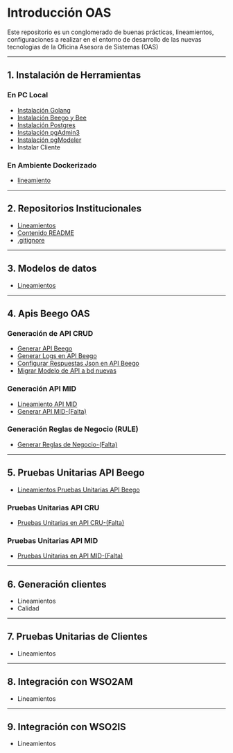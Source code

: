 # Introducción OAS

Este repositorio es un conglomerado de buenas prácticas, lineamientos, configuraciones a realizar en el entorno de desarrollo de las nuevas tecnologias de la Oficina Asesora de Sistemas (OAS)

***
## 1. Instalación de Herramientas

### En PC Local
- [Instalación Golang](/instalacion_de_herramientas/golang.md)
- [Instalación Beego y Bee](/instalacion_de_herramientas/beego.md)
- [Instalación Postgres](/instalacion_de_herramientas/postgres.md)
- [Instalación pgAdmin3](/instalacion_de_herramientas/pgadmin3.md)
- [Instalación pgModeler](/instalacion_de_herramientas/pgmodeler.md)
- Instalar Cliente

### En Ambiente Dockerizado
- [lineamiento](/instalacion_de_herramientas/dockerizacion.md)

***
## 2. Repositorios Institucionales

- [Lineamientos](/repositorios_institucionales/lineamientos.md)
- [Contenido README](/repositorios_institucionales/contenido_readme.md)
- [.gitignore](/repositorios_institucionales/gitignore.md)

***
## 3. Modelos de datos

- [Lineamientos](/modelo_de_datos/estandar.md)

***
## 4. Apis Beego OAS

### Generación de API CRUD

- [Generar API Beego](/generacion_de_apis/generar_api.md)
- [Generar Logs en API Beego](/generacion_de_apis/logs_api.md)
- [Configurar Respuestas Json en API Beego](/generacion_de_apis/json_api.md)
- [Migrar Modelo de API a bd nuevas](/generacion_de_apis/migrar.md)

### Generación API MID

- [Lineamiento API MID](/generacion_de_apis/api_mid.md)
- [Generar API MID-(Falta)]()

### Generación Reglas de Negocio (RULE)

- [Generar Reglas de Negocio-(Falta)]()

***
## 5. Pruebas Unitarias API Beego

- [Lineamientos Pruebas Unitarias API Beego](/pruebas_unitarias_api_beego/unit_test_beego.md)

### Pruebas Unitarias API CRU

- [Pruebas Unitarias en API CRU-(Falta)](/pruebas_unitarias_api_beego/crud_test.md)

### Pruebas Unitarias API MID

- [Pruebas Unitarias en API MID-(Falta)]()

***
## 6. Generación clientes

- Lineamientos
- Calidad

***
## 7. Pruebas Unitarias de Clientes

- Lineamientos

***
## 8. Integración con WSO2AM
- Lineamientos

***
## 9. Integración con WSO2IS

- Lineamientos
